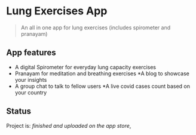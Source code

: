 # Lung Exercises App
> An all in one app for lung exercises (includes spirometer and pranayam)

## App features
* A digital Spirometer for everyday lung capacity exercises
* Pranayam for meditation and breathing exercises
*A blog to showcase your insights
* A group chat to talk to fellow users
*A live covid cases count based on your country

## Status
Project is: _finished and uploaded on the app store_,
